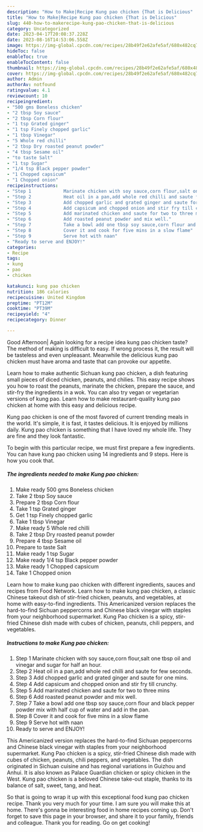 ```yaml
---
description: "How to Make|Recipe Kung pao chicken {That is Delicious"
title: "How to Make|Recipe Kung pao chicken {That is Delicious"
slug: 440-how-to-makerecipe-kung-pao-chicken-that-is-delicious
category: Uncategorized
date: 2023-04-17T20:08:37.228Z
date: 2023-08-16T14:53:06.558Z
image: https://img-global.cpcdn.com/recipes/28b49f2e62afe5af/680x482cq70/kung-pao-chicken-recipe-main-photo.jpg
hideToc: false
enableToc: true
enableTocContent: false
thumbnail: https://img-global.cpcdn.com/recipes/28b49f2e62afe5af/680x482cq70/kung-pao-chicken-recipe-main-photo.jpg
cover: https://img-global.cpcdn.com/recipes/28b49f2e62afe5af/680x482cq70/kung-pao-chicken-recipe-main-photo.jpg
author: Admin
authorAv: notfound
ratingvalue: 4.1
reviewcount: 10
recipeingredient:
- "500 gms Boneless chicken"
- "2 tbsp Soy sauce"
- "2 tbsp Corn flour"
- "1 tsp Grated ginger"
- "1 tsp Finely chopped garlic"
- "1 tbsp Vinegar"
- "5 Whole red chilli"
- "2 tbsp Dry roasted peanut powder"
- "4 tbsp Sesame oil"
- "to taste Salt"
- "1 tsp Sugar"
- "1/4 tsp Black pepper powder"
- "1 Chopped capsicum"
- "1 Chopped onion"
recipeinstructions:
- "Step 1            Marinate chicken with soy sauce,corn flour,salt one tbsp oil and vinegar and sugar for half an hour."
- "Step 2            Heat oil in a pan,add whole red chilli and saute for few seconds."
- "Step 3            Add chopped garlic and grated ginger and saute for one mins."
- "Step 4            Add capsicum and chopped onion and stir fry till crunchy."
- "Step 5            Add marinated chicken and saute for two to three mins"
- "Step 6            Add roasted peanut powder and mix well."
- "Step 7            Take a bowl add one tbsp soy sauce,corn flour and black pepper powder mix with half cup of water and add in the pan."
- "Step 8            Cover it and cook for five mins in a slow flame"
- "Step 9            Serve hot with naan"
- "Ready to serve and ENJOY!"
categories:
- Recipe
tags:
- kung
- pao
- chicken

katakunci: kung pao chicken 
nutrition: 186 calories
recipecuisine: United Kingdom
preptime: "PT12M"
cooktime: "PT39M"
recipeyield: "4"
recipecategory: Dinner

---
```



Good Afternoon| Again looking for a recipe idea kung pao chicken taste? The method of making is difficult to easy. If wrong process it, the result will be tasteless and even unpleasant. Meanwhile the delicious kung pao chicken must have aroma and taste that can provoke our appetite.





Learn how to make authentic Sichuan kung pao chicken, a dish featuring small pieces of diced chicken, peanuts, and chilies. This easy recipe shows you how to roast the peanuts, marinate the chicken, prepare the sauce, and stir-fry the ingredients in a wok. You can also try vegan or vegetarian versions of kung pao. Learn how to make restaurant-quality kung pao chicken at home with this easy and delicious recipe.

Kung pao chicken is one of the most favored of current trending meals in the world. It's simple, it is fast, it tastes delicious. It is enjoyed by millions daily. Kung pao chicken is something that I have loved my whole life. They are fine and they look fantastic.


To begin with this particular recipe, we must first prepare a few ingredients. You can have kung pao chicken using 14 ingredients and 9 steps. Here is how you cook that.

<!--inarticleads1-->

##### The ingredients needed to make Kung pao chicken:

1. Make ready 500 gms Boneless chicken
1. Take 2 tbsp Soy sauce
1. Prepare 2 tbsp Corn flour
1. Take 1 tsp Grated ginger
1. Get 1 tsp Finely chopped garlic
1. Take 1 tbsp Vinegar
1. Make ready 5 Whole red chilli
1. Take 2 tbsp Dry roasted peanut powder
1. Prepare 4 tbsp Sesame oil
1. Prepare to taste Salt
1. Make ready 1 tsp Sugar
1. Make ready 1/4 tsp Black pepper powder
1. Make ready 1 Chopped capsicum
1. Take 1 Chopped onion


Learn how to make kung pao chicken with different ingredients, sauces and recipes from Food Network. Learn how to make kung pao chicken, a classic Chinese takeout dish of stir-fried chicken, peanuts, and vegetables, at home with easy-to-find ingredients. This Americanized version replaces the hard-to-find Sichuan peppercorns and Chinese black vinegar with staples from your neighborhood supermarket. Kung Pao chicken is a spicy, stir-fried Chinese dish made with cubes of chicken, peanuts, chili peppers, and vegetables. 

<!--inarticleads2-->

##### Instructions to make Kung pao chicken:

1. Step 1            Marinate chicken with soy sauce,corn flour,salt one tbsp oil and vinegar and sugar for half an hour.
1. Step 2            Heat oil in a pan,add whole red chilli and saute for few seconds.
1. Step 3            Add chopped garlic and grated ginger and saute for one mins.
1. Step 4            Add capsicum and chopped onion and stir fry till crunchy.
1. Step 5            Add marinated chicken and saute for two to three mins
1. Step 6            Add roasted peanut powder and mix well.
1. Step 7            Take a bowl add one tbsp soy sauce,corn flour and black pepper powder mix with half cup of water and add in the pan.
1. Step 8            Cover it and cook for five mins in a slow flame
1. Step 9            Serve hot with naan
1. Ready to serve and ENJOY!

This Americanized version replaces the hard-to-find Sichuan peppercorns and Chinese black vinegar with staples from your neighborhood supermarket. Kung Pao chicken is a spicy, stir-fried Chinese dish made with cubes of chicken, peanuts, chili peppers, and vegetables. The dish originated in Sichuan cuisine and has regional variations in Guizhou and Anhui. It is also known as Palace Guardian chicken or spicy chicken in the West. Kung pao chicken is a beloved Chinese take-out staple, thanks to its balance of salt, sweet, tang, and heat. 

So that is going to wrap it up with this exceptional food kung pao chicken recipe. Thank you very much for your time. I am sure you will make this at home. There's gonna be interesting food in home recipes coming up. Don't forget to save this page in your browser, and share it to your family, friends and colleague. Thank you for reading. Go on get cooking!
